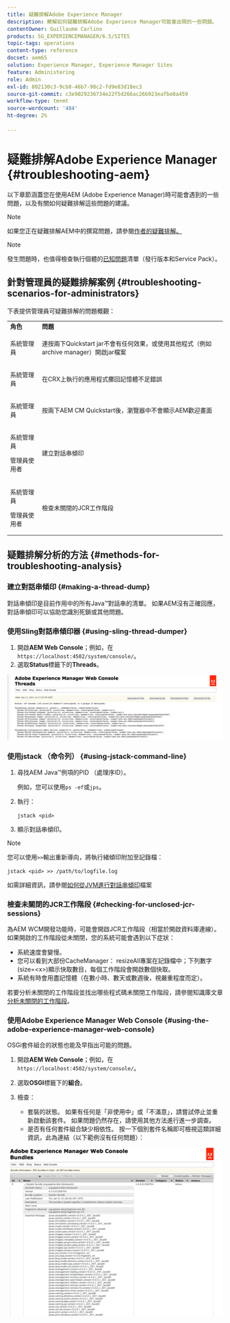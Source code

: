 ```yaml
---
title: 疑難排解Adobe Experience Manager
description: 瞭解如何疑難排解Adobe Experience Manager可能會出現的一些問題。
contentOwner: Guillaume Carlino
products: SG_EXPERIENCEMANAGER/6.5/SITES
topic-tags: operations
content-type: reference
docset: aem65
solution: Experience Manager, Experience Manager Sites
feature: Administering
role: Admin
exl-id: 802130c3-9cb8-46b7-98c2-fd9e83d18ec3
source-git-commit: c3e9029236734e22f5d266ac26b923eafbe0a459
workflow-type: tm+mt
source-wordcount: '484'
ht-degree: 2%

---
```


# 疑難排解Adobe Experience Manager {#troubleshooting-aem}

以下章節涵蓋您在使用AEM (Adobe Experience Manager)時可能會遇到的一些問題，以及有關如何疑難排解這些問題的建議。

>[!NOTE]
>
>如果您正在疑難排解AEM中的撰寫問題，請參閱[作者的疑難排解。](/help/sites-authoring/troubleshooting.md)

>[!NOTE]
>
>發生問題時，也值得檢查執行個體的[已知問題](/help/release-notes/release-notes.md)清單（發行版本和Service Pack）。

## 針對管理員的疑難排解案例 {#troubleshooting-scenarios-for-administrators}

下表提供管理員可疑難排解的問題概觀：

<table>
 <tbody>
  <tr>
   <td><strong>角色</strong></td>
   <td><strong>問題 </strong></td>
  </tr>
  <tr>
   <td>系統管理員</td>
   <td><p>連按兩下Quickstart jar不會有任何效果，或使用其他程式（例如archive manager）開啟jar檔案</p> </td>
  </tr>
  <tr>
   <td><p>系統管理員</p> </td>
   <td><p>在CRX上執行的應用程式擲回記憶體不足錯誤</p> </td>
  </tr>
  <tr>
   <td><p>系統管理員</p> </td>
   <td><p>按兩下AEM CM Quickstart後，瀏覽器中不會顯示AEM歡迎畫面</p> </td>
  </tr>
  <tr>
   <td><p>系統管理員</p> <p>管理員使用者</p> </td>
   <td><p>建立對話串傾印</p> </td>
  </tr>
  <tr>
   <td><p>系統管理員</p> <p>管理員使用者</p> </td>
   <td><p>檢查未關閉的JCR工作階段</p> </td>
  </tr>
 </tbody>
</table>


## 疑難排解分析的方法 {#methods-for-troubleshooting-analysis}

### 建立對話串傾印 {#making-a-thread-dump}

對話串傾印是目前作用中的所有Java™對話串的清單。 如果AEM沒有正確回應，對話串傾印可以協助您識別死鎖或其他問題。

### 使用Sling對話串傾印器 {#using-sling-thread-dumper}

1. 開啟&#x200B;**AEM Web Console**；例如，在`https://localhost:4502/system/console/`。
1. 選取&#x200B;**Status**&#x200B;標籤下的&#x200B;**Threads**。

![screen_shot_2012-02-13at43925pm](assets/screen_shot_2012-02-13at43925pm.png)

### 使用jstack （命令列） {#using-jstack-command-line}

1. 尋找AEM Java™例項的PID （處理序ID）。

   例如，您可以使用`ps -ef`或`jps`。

1. 執行：

   `jstack <pid>`

1. 顯示對話串傾印。

>[!NOTE]
>
>您可以使用`>>`輸出重新導向，將執行緒傾印附加至記錄檔：
>
>`jstack <pid> >> /path/to/logfile.log`

如需詳細資訊，請參閱[如何從JVM進行對話串傾印](https://experienceleague.adobe.com/docs/experience-cloud-kcs/kbarticles/KA-17452.html?lang=zh-Hant)檔案

### 檢查未關閉的JCR工作階段 {#checking-for-unclosed-jcr-sessions}

為AEM WCM開發功能時，可能會開啟JCR工作階段（相當於開啟資料庫連線）。 如果開啟的工作階段從未關閉，您的系統可能會遇到以下症狀：

* 系統速度會變慢。
* 您可以看到大部份CacheManager： resizeAll專案在記錄檔中；下列數字(size=&lt;x>)顯示快取數目，每個工作階段會開啟數個快取。
* 系統有時會用盡記憶體（在數小時、數天或數週後，視嚴重程度而定）。

若要分析未關閉的工作階段並找出哪些程式碼未關閉工作階段，請參閱知識庫文章[分析未關閉的工作階段](https://helpx.adobe.com/experience-manager/kb/AnalyzeUnclosedSessions.html)。

### 使用Adobe Experience Manager Web Console {#using-the-adobe-experience-manager-web-console}

OSGi套件組合的狀態也能及早指出可能的問題。

1. 開啟&#x200B;**AEM Web Console**；例如，在`https://localhost:4502/system/console/`。
1. 選取&#x200B;**OSGI**&#x200B;標籤下的&#x200B;**組合**。
1. 檢查：

   * 套裝的狀態。 如果有任何是「非使用中」或「不滿意」，請嘗試停止並重新啟動該套件。 如果問題仍然存在，請使用其他方法進行進一步調查。
   * 是否有任何套件組合缺少相依性。 按一下個別套件名稱即可檢視這類詳細資訊，此為連結（以下範例沒有任何問題）：

![screen_shot_2012-02-13at44706pm](assets/screen_shot_2012-02-13at44706pm.png)
